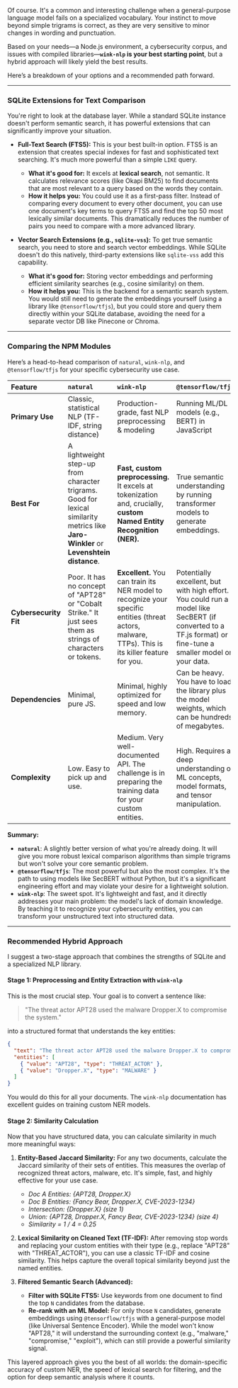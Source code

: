 Of course. It's a common and interesting challenge when a general-purpose language model fails on a specialized vocabulary. Your instinct to move beyond simple trigrams is correct, as they are very sensitive to minor changes in wording and punctuation.

Based on your needs—a Node.js environment, a cybersecurity corpus, and issues with compiled libraries—**`wink-nlp` is your best starting point**, but a hybrid approach will likely yield the best results.

Here’s a breakdown of your options and a recommended path forward.

-----

### SQLite Extensions for Text Comparison

You're right to look at the database layer. While a standard SQLite instance doesn't perform semantic search, it has powerful extensions that can significantly improve your situation.

  * **Full-Text Search (FTS5):** This is your best built-in option. FTS5 is an extension that creates special indexes for fast and sophisticated text searching. It's much more powerful than a simple `LIKE` query.

      * **What it's good for:** It excels at **lexical search**, not semantic. It calculates relevance scores (like Okapi BM25) to find documents that are most relevant to a query based on the words they contain.
      * **How it helps you:** You could use it as a first-pass filter. Instead of comparing every document to every other document, you can use one document's key terms to query FTS5 and find the top 50 most lexically similar documents. This dramatically reduces the number of pairs you need to compare with a more advanced library.

  * **Vector Search Extensions (e.g., `sqlite-vss`):** To get true semantic search, you need to store and search vector embeddings. While SQLite doesn't do this natively, third-party extensions like `sqlite-vss` add this capability.

      * **What it's good for:** Storing vector embeddings and performing efficient similarity searches (e.g., cosine similarity) on them.
      * **How it helps you:** This is the backend for a semantic search system. You would still need to generate the embeddings yourself (using a library like `@tensorflow/tfjs`), but you could store and query them directly within your SQLite database, avoiding the need for a separate vector DB like Pinecone or Chroma.

-----

### Comparing the NPM Modules

Here’s a head-to-head comparison of `natural`, `wink-nlp`, and `@tensorflow/tfjs` for your specific cybersecurity use case.

| Feature | `natural` | `wink-nlp` | `@tensorflow/tfjs` |
| :--- | :--- | :--- | :--- |
| **Primary Use** | Classic, statistical NLP (TF-IDF, string distance) | Production-grade, fast NLP preprocessing & modeling | Running ML/DL models (e.g., BERT) in JavaScript |
| **Best For** | A lightweight step-up from character trigrams. Good for lexical similarity metrics like **Jaro-Winkler** or **Levenshtein distance**. | **Fast, custom preprocessing.** It excels at tokenization and, crucially, **custom Named Entity Recognition (NER).** | True semantic understanding by running transformer models to generate embeddings. |
| **Cybersecurity Fit** | Poor. It has no concept of "APT28" or "Cobalt Strike." It just sees them as strings of characters or tokens. | **Excellent.** You can train its NER model to recognize your specific entities (threat actors, malware, TTPs). This is its killer feature for you. | Potentially excellent, but with high effort. You could run a model like SecBERT (if converted to a TF.js format) or fine-tune a smaller model on your data. |
| **Dependencies** | Minimal, pure JS. | Minimal, highly optimized for speed and low memory. | Can be heavy. You have to load the library plus the model weights, which can be hundreds of megabytes. |
| **Complexity** | Low. Easy to pick up and use. | Medium. Very well-documented API. The challenge is in preparing the training data for your custom entities. | High. Requires a deep understanding of ML concepts, model formats, and tensor manipulation. |

**Summary:**

  * **`natural`**: A slightly better version of what you're already doing. It will give you more robust lexical comparison algorithms than simple trigrams but won't solve your core semantic problem.
  * **`@tensorflow/tfjs`**: The most powerful but also the most complex. It's the path to using models like SecBERT without Python, but it's a significant engineering effort and may violate your desire for a lightweight solution.
  * **`wink-nlp`**: The sweet spot. It's lightweight and fast, and it directly addresses your main problem: the model's lack of domain knowledge. By teaching it to recognize your cybersecurity entities, you can transform your unstructured text into structured data.

-----

### Recommended Hybrid Approach

I suggest a two-stage approach that combines the strengths of SQLite and a specialized NLP library.

#### Stage 1: Preprocessing and Entity Extraction with `wink-nlp`

This is the most crucial step. Your goal is to convert a sentence like:

> "The threat actor APT28 used the malware Dropper.X to compromise the system."

into a structured format that understands the key entities:

```json
{
  "text": "The threat actor APT28 used the malware Dropper.X to compromise the system.",
  "entities": [
    { "value": "APT28", "type": "THREAT_ACTOR" },
    { "value": "Dropper.X", "type": "MALWARE" }
  ]
}
```

You would do this for all your documents. The `wink-nlp` documentation has excellent guides on training custom NER models.

#### Stage 2: Similarity Calculation

Now that you have structured data, you can calculate similarity in much more meaningful ways:

1.  **Entity-Based Jaccard Similarity:** For any two documents, calculate the Jaccard similarity of their sets of entities. This measures the overlap of recognized threat actors, malware, etc. It's simple, fast, and highly effective for your use case.

      * *Doc A Entities: {APT28, Dropper.X}*
      * *Doc B Entities: {Fancy Bear, Dropper.X, CVE-2023-1234}*
      * *Intersection: {Dropper.X} (size 1)*
      * *Union: {APT28, Dropper.X, Fancy Bear, CVE-2023-1234} (size 4)*
      * *Similarity = 1 / 4 = 0.25*

2.  **Lexical Similarity on Cleaned Text (TF-IDF):** After removing stop words and replacing your custom entities with their type (e.g., replace "APT28" with "THREAT\_ACTOR"), you can use a classic TF-IDF and cosine similarity. This helps capture the overall topical similarity beyond just the named entities.

3.  **Filtered Semantic Search (Advanced):**

      * **Filter with SQLite FTS5:** Use keywords from one document to find the top `N` candidates from the database.
      * **Re-rank with an ML Model:** For only those `N` candidates, generate embeddings using `@tensorflow/tfjs` with a general-purpose model (like Universal Sentence Encoder). While the model won't know "APT28," it will understand the surrounding context (e.g., "malware," "compromise," "exploit"), which can still provide a powerful similarity signal.

This layered approach gives you the best of all worlds: the domain-specific accuracy of custom NER, the speed of lexical search for filtering, and the option for deep semantic analysis where it counts.